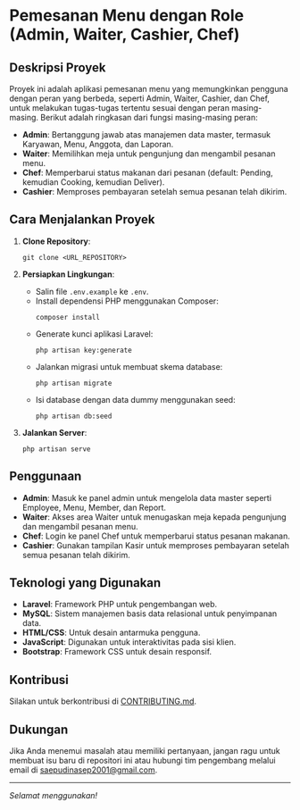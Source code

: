 # Pemesanan Menu dengan Role (Admin, Waiter, Cashier, Chef)

## Deskripsi Proyek

Proyek ini adalah aplikasi pemesanan menu yang memungkinkan pengguna dengan peran yang berbeda, seperti Admin, Waiter, Cashier, dan Chef, untuk melakukan tugas-tugas tertentu sesuai dengan peran masing-masing. Berikut adalah ringkasan dari fungsi masing-masing peran:

-   **Admin**: Bertanggung jawab atas manajemen data master, termasuk Karyawan, Menu, Anggota, dan Laporan.
-   **Waiter**: Memilihkan meja untuk pengunjung dan mengambil pesanan menu.
-   **Chef**: Memperbarui status makanan dari pesanan (default: Pending, kemudian Cooking, kemudian Deliver).
-   **Cashier**: Memproses pembayaran setelah semua pesanan telah dikirim.

## Cara Menjalankan Proyek

1. **Clone Repository**:

    ```
    git clone <URL_REPOSITORY>
    ```

2. **Persiapkan Lingkungan**:

    - Salin file `.env.example` ke `.env`.
    - Install dependensi PHP menggunakan Composer:
        ```
        composer install
        ```
    - Generate kunci aplikasi Laravel:
        ```
        php artisan key:generate
        ```
    - Jalankan migrasi untuk membuat skema database:
        ```
        php artisan migrate
        ```
    - Isi database dengan data dummy menggunakan seed:
        ```
        php artisan db:seed
        ```

3. **Jalankan Server**:
    ```
    php artisan serve
    ```

## Penggunaan

-   **Admin**: Masuk ke panel admin untuk mengelola data master seperti Employee, Menu, Member, dan Report.
-   **Waiter**: Akses area Waiter untuk menugaskan meja kepada pengunjung dan mengambil pesanan menu.
-   **Chef**: Login ke panel Chef untuk memperbarui status pesanan makanan.
-   **Cashier**: Gunakan tampilan Kasir untuk memproses pembayaran setelah semua pesanan telah dikirim.

## Teknologi yang Digunakan

-   **Laravel**: Framework PHP untuk pengembangan web.
-   **MySQL**: Sistem manajemen basis data relasional untuk penyimpanan data.
-   **HTML/CSS**: Untuk desain antarmuka pengguna.
-   **JavaScript**: Digunakan untuk interaktivitas pada sisi klien.
-   **Bootstrap**: Framework CSS untuk desain responsif.

<!-- ## Lisensi

Proyek ini dilisensikan di bawah Lisensi MIT. Untuk informasi lebih lanjut, lihat file `LICENSE` dalam repositori. -->

## Kontribusi

Silakan untuk berkontribusi di [CONTRIBUTING.md](CONTRIBUTING.md).

## Dukungan

Jika Anda menemui masalah atau memiliki pertanyaan, jangan ragu untuk membuat isu baru di repositori ini atau hubungi tim pengembang melalui email di saepudinasep2001@gmail.com.

---

_Selamat menggunakan!_
